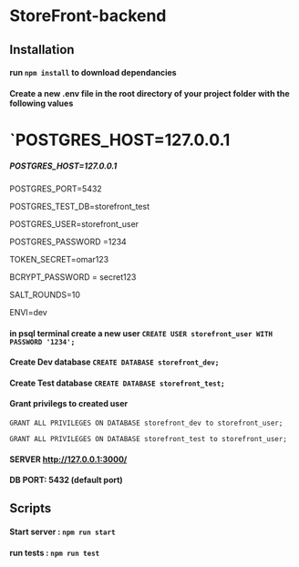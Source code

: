 # StoreFront-backend
## Installation
#### run `npm install` to download dependancies 
#### Create a new .env file in the root directory of your project folder with the following values

`POSTGRES_HOST=127.0.0.1 
=======
##### POSTGRES_HOST=127.0.0.1
 
POSTGRES_PORT=5432

POSTGRES_TEST_DB=storefront_test

POSTGRES_USER=storefront_user

POSTGRES_PASSWORD =1234

TOKEN_SECRET=omar123

BCRYPT_PASSWORD = secret123

SALT_ROUNDS=10

ENVI=dev 

#### in psql terminal create a new user `CREATE USER storefront_user WITH PASSWORD '1234';`

#### Create Dev database `CREATE DATABASE storefront_dev; `

#### Create Test database `CREATE DATABASE storefront_test;`

#### Grant privilegs to created user
`GRANT ALL PRIVILEGES ON DATABASE storefront_dev to storefront_user;`

`GRANT ALL PRIVILEGES ON DATABASE storefront_test to storefront_user;`

#### SERVER http://127.0.0.1:3000/
#### DB PORT: 5432 (default port)



## Scripts

#### Start server : `npm run start` 

#### run tests : `npm run test` 

